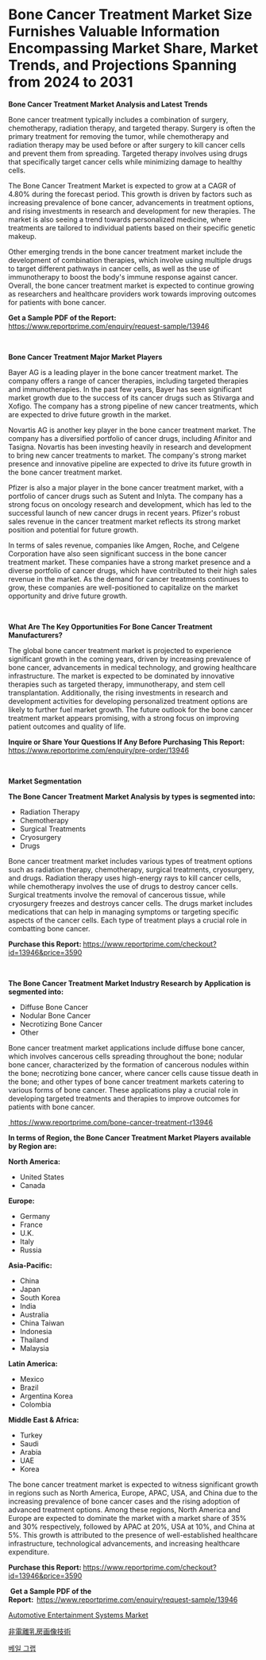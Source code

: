 <p><h1>Bone Cancer Treatment Market Size Furnishes Valuable Information Encompassing Market Share, Market Trends, and Projections Spanning from 2024 to 2031</h1></p><p><strong>Bone Cancer Treatment Market Analysis and Latest Trends</strong></p>
<p><p>Bone cancer treatment typically includes a combination of surgery, chemotherapy, radiation therapy, and targeted therapy. Surgery is often the primary treatment for removing the tumor, while chemotherapy and radiation therapy may be used before or after surgery to kill cancer cells and prevent them from spreading. Targeted therapy involves using drugs that specifically target cancer cells while minimizing damage to healthy cells.</p><p>The Bone Cancer Treatment Market is expected to grow at a CAGR of 4.80% during the forecast period. This growth is driven by factors such as increasing prevalence of bone cancer, advancements in treatment options, and rising investments in research and development for new therapies. The market is also seeing a trend towards personalized medicine, where treatments are tailored to individual patients based on their specific genetic makeup.</p><p>Other emerging trends in the bone cancer treatment market include the development of combination therapies, which involve using multiple drugs to target different pathways in cancer cells, as well as the use of immunotherapy to boost the body's immune response against cancer. Overall, the bone cancer treatment market is expected to continue growing as researchers and healthcare providers work towards improving outcomes for patients with bone cancer.</p></p>
<p><strong>Get a Sample PDF of the Report:&nbsp;</strong> <a href="https://www.reportprime.com/enquiry/request-sample/13946">https://www.reportprime.com/enquiry/request-sample/13946</a></p>
<p>&nbsp;</p>
<p><strong>Bone Cancer Treatment Major Market Players</strong></p>
<p><p>Bayer AG is a leading player in the bone cancer treatment market. The company offers a range of cancer therapies, including targeted therapies and immunotherapies. In the past few years, Bayer has seen significant market growth due to the success of its cancer drugs such as Stivarga and Xofigo. The company has a strong pipeline of new cancer treatments, which are expected to drive future growth in the market.</p><p>Novartis AG is another key player in the bone cancer treatment market. The company has a diversified portfolio of cancer drugs, including Afinitor and Tasigna. Novartis has been investing heavily in research and development to bring new cancer treatments to market. The company's strong market presence and innovative pipeline are expected to drive its future growth in the bone cancer treatment market.</p><p>Pfizer is also a major player in the bone cancer treatment market, with a portfolio of cancer drugs such as Sutent and Inlyta. The company has a strong focus on oncology research and development, which has led to the successful launch of new cancer drugs in recent years. Pfizer's robust sales revenue in the cancer treatment market reflects its strong market position and potential for future growth.</p><p>In terms of sales revenue, companies like Amgen, Roche, and Celgene Corporation have also seen significant success in the bone cancer treatment market. These companies have a strong market presence and a diverse portfolio of cancer drugs, which have contributed to their high sales revenue in the market. As the demand for cancer treatments continues to grow, these companies are well-positioned to capitalize on the market opportunity and drive future growth.</p></p>
<p>&nbsp;</p>
<p><strong>What Are The Key Opportunities For Bone Cancer Treatment Manufacturers?</strong></p>
<p><p>The global bone cancer treatment market is projected to experience significant growth in the coming years, driven by increasing prevalence of bone cancer, advancements in medical technology, and growing healthcare infrastructure. The market is expected to be dominated by innovative therapies such as targeted therapy, immunotherapy, and stem cell transplantation. Additionally, the rising investments in research and development activities for developing personalized treatment options are likely to further fuel market growth. The future outlook for the bone cancer treatment market appears promising, with a strong focus on improving patient outcomes and quality of life.</p></p>
<p><strong>Inquire or Share Your Questions If Any Before Purchasing This Report:</strong> <a href="https://www.reportprime.com/enquiry/pre-order/13946">https://www.reportprime.com/enquiry/pre-order/13946</a></p>
<p>&nbsp;</p>
<p><strong>Market Segmentation</strong></p>
<p><strong>The Bone Cancer Treatment Market Analysis by types is segmented into:</strong></p>
<p><ul><li>Radiation Therapy</li><li>Chemotherapy</li><li>Surgical Treatments</li><li>Cryosurgery</li><li>Drugs</li></ul></p>
<p><p>Bone cancer treatment market includes various types of treatment options such as radiation therapy, chemotherapy, surgical treatments, cryosurgery, and drugs. Radiation therapy uses high-energy rays to kill cancer cells, while chemotherapy involves the use of drugs to destroy cancer cells. Surgical treatments involve the removal of cancerous tissue, while cryosurgery freezes and destroys cancer cells. The drugs market includes medications that can help in managing symptoms or targeting specific aspects of the cancer cells. Each type of treatment plays a crucial role in combatting bone cancer.</p></p>
<p><strong>Purchase this Report:&nbsp;</strong><a href="https://www.reportprime.com/checkout?id=13946&price=3590">https://www.reportprime.com/checkout?id=13946&price=3590</a></p>
<p>&nbsp;</p>
<p><strong>The Bone Cancer Treatment Market Industry Research by Application is segmented into:</strong></p>
<p><ul><li>Diffuse Bone Cancer</li><li>Nodular Bone Cancer</li><li>Necrotizing Bone Cancer</li><li>Other</li></ul></p>
<p><p>Bone cancer treatment market applications include diffuse bone cancer, which involves cancerous cells spreading throughout the bone; nodular bone cancer, characterized by the formation of cancerous nodules within the bone; necrotizing bone cancer, where cancer cells cause tissue death in the bone; and other types of bone cancer treatment markets catering to various forms of bone cancer. These applications play a crucial role in developing targeted treatments and therapies to improve outcomes for patients with bone cancer.</p></p>
<p><a href="https://www.reportprime.com/bone-cancer-treatment-r13946">&nbsp;https://www.reportprime.com/bone-cancer-treatment-r13946</a></p>
<p><strong>In terms of Region, the Bone Cancer Treatment Market Players available by Region are:</strong></p>
<p>
    <p> <strong> North America: </strong>
        <ul>
            <li>United States</li>
            <li>Canada</li>
        </ul>
        </p> 
    <p> <strong> Europe: </strong>
        <ul>
            <li>Germany</li>
            <li>France</li>
            <li>U.K.</li>
            <li>Italy</li>
            <li>Russia</li>
        </ul>
        </p> 
    <p> <strong> Asia-Pacific: </strong>
        <ul>
            <li>China</li>
            <li>Japan</li>
            <li>South Korea</li>
            <li>India</li>
            <li>Australia</li>
            <li>China Taiwan</li>
            <li>Indonesia</li>
            <li>Thailand</li>
            <li>Malaysia</li>
        </ul>
        </p> 
    <p> <strong> Latin America: </strong>
        <ul>
            <li>Mexico</li>
            <li>Brazil</li>
            <li>Argentina Korea</li>
            <li>Colombia</li>
        </ul>
        </p> 
    <p> <strong> Middle East & Africa: </strong>
        <ul>
            <li>Turkey</li>
            <li>Saudi</li>
            <li>Arabia</li>
            <li>UAE</li>
            <li>Korea</li>
        </ul>
    </p>
    </p>
<p><p>The bone cancer treatment market is expected to witness significant growth in regions such as North America, Europe, APAC, USA, and China due to the increasing prevalence of bone cancer cases and the rising adoption of advanced treatment options. Among these regions, North America and Europe are expected to dominate the market with a market share of 35% and 30% respectively, followed by APAC at 20%, USA at 10%, and China at 5%. This growth is attributed to the presence of well-established healthcare infrastructure, technological advancements, and increasing healthcare expenditure.</p></p>
<p><strong>Purchase this Report: </strong><a href="https://www.reportprime.com/checkout?id=13946&price=3590">https://www.reportprime.com/checkout?id=13946&price=3590</a></p>
<p>&nbsp;<strong>Get a Sample PDF of the Report:&nbsp;&nbsp;</strong><a href="https://www.reportprime.com/enquiry/request-sample/13946">https://www.reportprime.com/enquiry/request-sample/13946</a></p>
<p><strong></strong></p>
<p><p><a href="https://github.com/RoccoManning/Market-Research-Report-List-5/blob/main/automotive-entertainment-systems-market.md">Automotive Entertainment Systems Market</a></p><p><a href="https://github.com/oqxogxyvqe90775/Market-Research-Report-List-2/blob/main/503271880657.md">非電離乳房画像技術</a></p><p><a href="https://github.com/lzrvbyqzftro57/Market-Research-Report-List-2/blob/main/421669075084.md">베일 그랩</a></p></p>